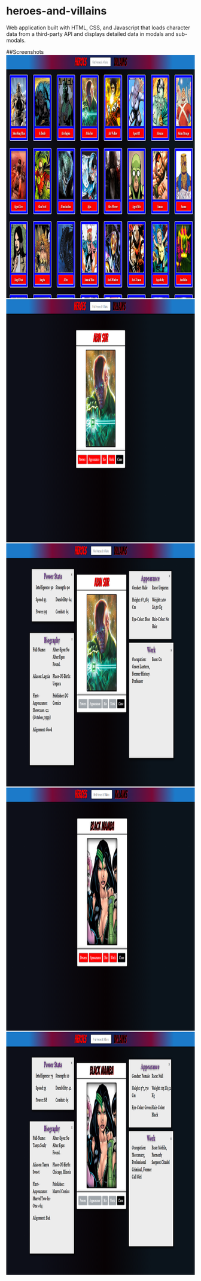 # heroes-and-villains
 
Web application built with HTML, CSS, and Javascript that loads character data from a third-party API and displays detailed data in modals and sub-modals.

##Screenshots
<img src="public/main2.png" width="650" height="650">  
<img src="public/hero-modal.png" width="650" height="650"> <img src="public/hero-submodals.png" width="800" height="650">
<img src="public/villain-modal.png" width="650" height="650"><img src="public/villain-submodals.png" width="650" height="650">  
